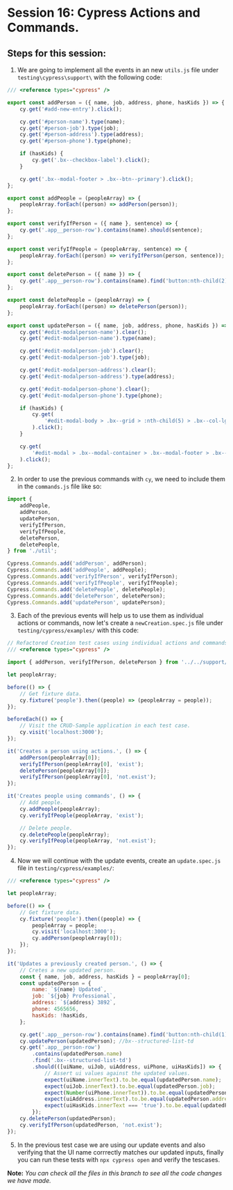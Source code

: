 # Session 16: Cypress Actions and Commands.

## Steps for this session:

1. We are going to implement all the events in an new `utils.js` file under `testing\cypress\support\` with the following code:

```js
/// <reference types="cypress" />

export const addPerson = ({ name, job, address, phone, hasKids }) => {
	cy.get('#add-new-entry').click();

	cy.get('#person-name').type(name);
	cy.get('#person-job').type(job);
	cy.get('#person-address').type(address);
	cy.get('#person-phone').type(phone);

	if (hasKids) {
		cy.get('.bx--checkbox-label').click();
	}

	cy.get('.bx--modal-footer > .bx--btn--primary').click();
};

export const addPeople = (peopleArray) => {
	peopleArray.forEach((person) => addPerson(person));
};

export const verifyIfPerson = ({ name }, sentence) => {
	cy.get('.app__person-row').contains(name).should(sentence);
};

export const verifyIfPeople = (peopleArray, sentence) => {
	peopleArray.forEach((person) => verifyIfPerson(person, sentence));
};

export const deletePerson = ({ name }) => {
	cy.get('.app__person-row').contains(name).find('button:nth-child(2)').click();
};

export const deletePeople = (peopleArray) => {
	peopleArray.forEach((person) => deletePerson(person));
};

export const updatePerson = ({ name, job, address, phone, hasKids }) => {
	cy.get('#edit-modalperson-name').clear();
	cy.get('#edit-modalperson-name').type(name);

	cy.get('#edit-modalperson-job').clear();
	cy.get('#edit-modalperson-job').type(job);

	cy.get('#edit-modalperson-address').clear();
	cy.get('#edit-modalperson-address').type(address);

	cy.get('#edit-modalperson-phone').clear();
	cy.get('#edit-modalperson-phone').type(phone);

	if (hasKids) {
		cy.get(
			'#edit-modal-body > .bx--grid > :nth-child(5) > .bx--col-lg-3 > .bx--form-item > .bx--checkbox-label'
		).click();
	}

	cy.get(
		'#edit-modal > .bx--modal-container > .bx--modal-footer > .bx--btn--primary'
	).click();
};
```

2. In order to use the previous commands with `cy`, we need to include them in the `commands.js` file like so:

```js
import {
	addPeople,
	addPerson,
	updatePerson,
	verifyIfPerson,
	verifyIfPeople,
	deletePerson,
	deletePeople,
} from './util';

Cypress.Commands.add('addPerson', addPerson);
Cypress.Commands.add('addPeople', addPeople);
Cypress.Commands.add('verifyIfPerson', verifyIfPerson);
Cypress.Commands.add('verifyIfPeople', verifyIfPeople);
Cypress.Commands.add('deletePeople', deletePeople);
Cypress.Commands.add('deletePerson', deletePerson);
Cypress.Commands.add('updatePerson', updatePerson);
```

3. Each of the previous events will help us to use them as individual actions or commands, now let's create a `newCreation.spec.js` file under `testing/cypress/examples/` with this code:

```js
// Refactored Creation test cases using individual actions and commands
/// <reference types="cypress" />

import { addPerson, verifyIfPerson, deletePerson } from '../../support/util';

let peopleArray;

before(() => {
	// Get fixture data.
	cy.fixture('people').then((people) => (peopleArray = people));
});

beforeEach(() => {
	// Visit the CRUD-Sample application in each test case.
	cy.visit('localhost:3000');
});

it('Creates a person using actions.', () => {
	addPerson(peopleArray[0]);
	verifyIfPerson(peopleArray[0], 'exist');
	deletePerson(peopleArray[0]);
	verifyIfPerson(peopleArray[0], 'not.exist');
});

it('Creates people using commands', () => {
	// Add people.
	cy.addPeople(peopleArray);
	cy.verifyIfPeople(peopleArray, 'exist');

	// Delete people.
	cy.deletePeople(peopleArray);
	cy.verifyIfPeople(peopleArray, 'not.exist');
});
```

4. Now we will continue with the update events, create an `update.spec.js` file in `testing/cypress/examples/`:

```js
/// <reference types="cypress" />

let peopleArray;

before(() => {
	// Get fixture data.
	cy.fixture('people').then((people) => {
		peopleArray = people;
		cy.visit('localhost:3000');
		cy.addPerson(peopleArray[0]);
	});
});

it('Updates a previously created person.', () => {
	// Cretes a new updated person.
	const { name, job, address, hasKids } = peopleArray[0];
	const updatedPerson = {
		name: `${name} Updated`,
		job: `${job} Professional`,
		address: `${address} 3892`,
		phone: 4565656,
		hasKids: !hasKids,
	};

	cy.get('.app__person-row').contains(name).find('button:nth-child(1)').click();
	cy.updatePerson(updatedPerson); //bx--structured-list-td
	cy.get('.app__person-row')
		.contains(updatedPerson.name)
		.find('.bx--structured-list-td')
		.should(([uiName, uiJob, uiAddress, uiPhone, uiHasKids]) => {
			// Assert ui values against the updated values.
			expect(uiName.innerText).to.be.equal(updatedPerson.name);
			expect(uiJob.innerText).to.be.equal(updatedPerson.job);
			expect(Number(uiPhone.innerText)).to.be.equal(updatedPerson.phone);
			expect(uiAddress.innerText).to.be.equal(updatedPerson.address);
			expect(uiHasKids.innerText === 'true').to.be.equal(updatedPerson.hasKids);
		});
	cy.deletePerson(updatedPerson);
	cy.verifyIfPerson(updatedPerson, 'not.exist');
});
```

5. In the previous test case we are using our update events and also verifying that the UI name corrrectly matches our updated inputs, finally you can run these tests with `npx cypress open` and verify the tescases.

**Note:** _You can check all the files in this branch to see all the code changes we have made._
